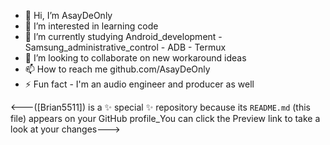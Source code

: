 - 👋 Hi, I’m AsayDeOnly
- 👀 I’m interested in learning code
- 🌱 I’m currently studying Android_development - Samsung_administrative_control - ADB - Termux
- 💞️ I’m looking to collaborate on new workaround ideas
- 📫 How to reach me github.com/AsayDeOnly
- ⚡ Fun fact - I'm an audio engineer and producer as well
  




<---([Brian5511]) is a ✨ special ✨ repository because its `README.md` (this file) appears on your GitHub profile_You can click the Preview link to take a look at your changes--->
